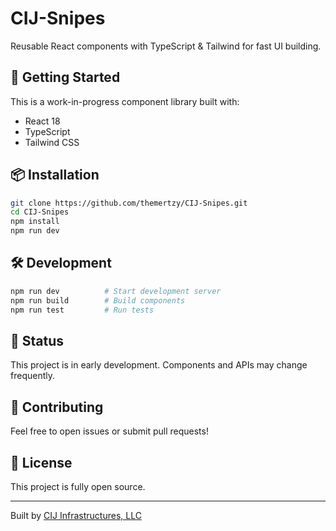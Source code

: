# CIJ-Snipes

Reusable React components with TypeScript & Tailwind for fast UI building.

## 🚀 Getting Started

This is a work-in-progress component library built with:
- React 18
- TypeScript
- Tailwind CSS

## 📦 Installation

```bash
git clone https://github.com/themertzy/CIJ-Snipes.git
cd CIJ-Snipes
npm install
npm run dev
```

## 🛠️ Development

```bash
npm run dev          # Start development server
npm run build        # Build components
npm run test         # Run tests
```

## 📝 Status

This project is in early development. Components and APIs may change frequently.

## 🤝 Contributing

Feel free to open issues or submit pull requests!

## 📄 License

This project is fully open source.

---

Built by [CIJ Infrastructures, LLC](https://github.com/cij-infrastructures)